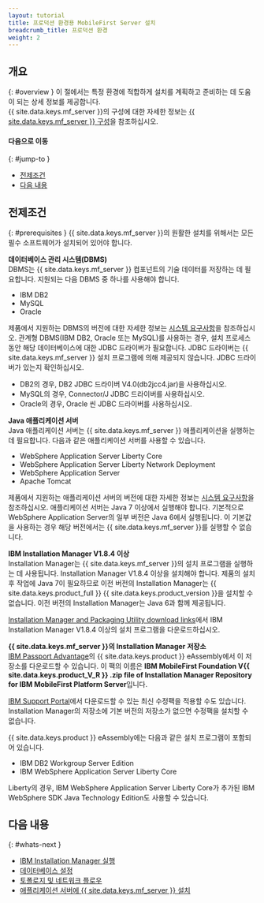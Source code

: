 ```yaml
---
layout: tutorial
title: 프로덕션 환경용 MobileFirst Server 설치
breadcrumb_title: 프로덕션 환경
weight: 2
---
```

<!-- NLS_CHARSET=UTF-8 -->
## 개요
{: #overview }
이 절에서는 특정 환경에 적합하게 설치를 계획하고 준비하는 데 도움이 되는 상세 정보를 제공합니다.   
{{ site.data.keys.mf_server }}의 구성에 대한 자세한 정보는 [{{ site.data.keys.mf_server }} 구성](server-configuration)을 참조하십시오.

#### 다음으로 이동
{: #jump-to }

* [전제조건](#prerequisites)
* [다음 내용](#whats-next)

## 전제조건
{: #prerequisites }
{{ site.data.keys.mf_server }}의 원활한 설치를 위해서는 모든 필수 소프트웨어가 설치되어 있어야 합니다. 

**데이터베이스 관리 시스템(DBMS)**  
DBMS는 {{ site.data.keys.mf_server }} 컴포넌트의 기술 데이터를 저장하는 데 필요합니다. 지원되는 다음 DBMS 중 하나를 사용해야 합니다.

* IBM  DB2 
* MySQL
* Oracle

제품에서 지원하는 DBMS의 버전에 대한 자세한 정보는 [시스템 요구사항](../../product-overview/requirements)을 참조하십시오. 관계형 DBMS(IBM DB2, Oracle 또는 MySQL)를 사용하는 경우, 설치 프로세스 동안 해당 데이터베이스에 대한 JDBC 드라이버가 필요합니다. JDBC 드라이버는 {{ site.data.keys.mf_server }} 설치 프로그램에 의해 제공되지 않습니다. JDBC 드라이버가 있는지 확인하십시오.

* DB2의 경우, DB2 JDBC 드라이버 V4.0(db2jcc4.jar)을 사용하십시오.
* MySQL의 경우, Connector/J JDBC 드라이버를 사용하십시오.
* Oracle의 경우, Oracle 씬 JDBC 드라이버를 사용하십시오.

**Java 애플리케이션 서버**  
Java 애플리케이션 서버는 {{ site.data.keys.mf_server }} 애플리케이션을 실행하는 데 필요합니다. 다음과 같은 애플리케이션 서버를 사용할 수 있습니다.

* WebSphere  Application Server Liberty Core
* WebSphere Application Server Liberty Network Deployment
* WebSphere Application Server
* Apache Tomcat

제품에서 지원하는 애플리케이션 서버의 버전에 대한 자세한 정보는 [시스템 요구사항](../../product-overview/requirements)을 참조하십시오. 애플리케이션 서버는 Java 7 이상에서 실행해야 합니다. 기본적으로 WebSphere Application Server의 일부 버전은 Java 6에서 실행됩니다. 이 기본값을 사용하는 경우 해당 버전에서는 {{ site.data.keys.mf_server }}를 실행할 수 없습니다.

**IBM Installation Manager V1.8.4 이상**  
Installation Manager는 {{ site.data.keys.mf_server }}의 설치 프로그램을 실행하는 데 사용됩니다. Installation Manager V1.8.4 이상을 설치해야 합니다. 제품의 설치 후 작업에 Java 7이 필요하므로 이전 버전의 Installation Manager는 {{ site.data.keys.product_full }} {{ site.data.keys.product_version }}을 설치할 수 없습니다. 이전 버전의 Installation Manager는 Java 6과 함께 제공됩니다. 

[Installation Manager and Packaging Utility download links](http://www.ibm.com/support/docview.wss?uid=swg27025142)에서 IBM Installation Manager V1.8.4 이상의 설치 프로그램을 다운로드하십시오. 

**{{ site.data.keys.mf_server }}의 Installation Manager 저장소**  
[IBM Passport Advantage](http://www.ibm.com/software/passportadvantage/pao_customers.htm)의 {{ site.data.keys.product }} eAssembly에서 이 저장소를 다운로드할 수 있습니다. 이 팩의 이름은 **IBM MobileFirst Foundation V{{ site.data.keys.product_V_R }} .zip file of Installation Manager Repository for IBM MobileFirst Platform Server**입니다. 

[IBM Support Portal](http://www.ibm.com/support/entry/portal/product/other_software/ibm_mobilefirst_platform_foundation)에서 다운로드할 수 있는 최신 수정팩을 적용할 수도 있습니다. Installation Manager의 저장소에 기본 버전의 저장소가 없으면 수정팩을 설치할 수 없습니다.

{{ site.data.keys.product }} eAssembly에는 다음과 같은 설치 프로그램이 포함되어 있습니다.

* IBM DB2 Workgroup Server Edition
* IBM WebSphere Application Server Liberty Core

Liberty의 경우, IBM WebSphere Application Server Liberty Core가 추가된 IBM WebSphere SDK Java Technology Edition도 사용할 수 있습니다. 

## 다음 내용
{: #whats-next }

* [IBM Installation Manager 실행](installation-manager)
* [데이터베이스 설정](databases)
* [토폴로지 및 네트워크 플로우](topologies)
* [애플리케이션 서버에 {{ site.data.keys.mf_server }} 설치](appserver)
